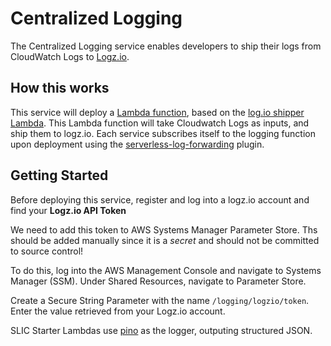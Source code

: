 # Centralized Logging

The Centralized Logging service enables developers to ship their logs from CloudWatch Logs to [Logz.io](https://logz.io).

## How this works
This service will deploy a [Lambda function](./logging/lambda_function.py), based on the [log.io shipper Lambda](https://github.com/logzio/logzio_aws_serverless/tree/master/cloudwatch). This Lambda function will take Cloudwatch Logs as inputs, and ship them to logz.io.  Each service subscribes itself to the logging function upon deployment using the [serverless-log-forwarding](https://github.com/amplify-education/serverless-log-forwarding) plugin.

## Getting Started
Before deploying this service, register and log into a logz.io account and find your **Logz.io API Token**

We need to add this token to AWS Systems Manager Parameter Store. Ths should be added manually since it is a *secret* and should not be committed to source control!

To do this, log into the AWS Management Console and navigate to Systems Manager (SSM). Under Shared Resources, navigate to Parameter Store.

Create a Secure String Parameter with the name `/logging/logzio/token`. Enter the value retrieved from your Logz.io account.

SLIC Starter Lambdas use [pino](https://github.com/pinojs/pino) as the logger, outputing structured JSON.

